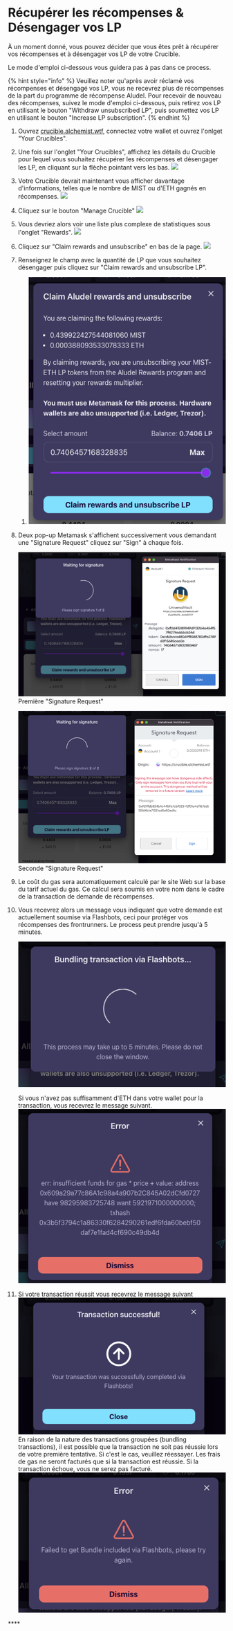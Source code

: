# Récupérer les récompenses & Désengager vos LP

À un moment donné, vous pouvez décider que vous êtes prêt à récupérer vos récompenses et à désengager vos LP de votre Crucible.

Le mode d'emploi ci-dessous vous guidera pas à pas dans ce process. 

{% hint style="info" %}
Veuillez noter qu'après avoir réclamé vos récompenses et désengagé vos LP, vous ne recevrez plus de récompenses de la part du programme de récompense Aludel. Pour recevoir de nouveau des récompenses, suivez le mode d'emploi ci-dessous, puis retirez vos LP en utilisant le bouton "Withdraw unsubscribed LP", puis soumettez vos LP en utilisant le bouton "Increase LP subscription".
{% endhint %}

1. Ouvrez [crucible.alchemist.wtf](https://crucible.alchemist.wtf/), connectez votre wallet et ouvrez l'onlget "Your Crucibles".
2. Une fois sur l'onglet "Your Crucibles", affichez les détails du Crucible pour lequel vous souhaitez récupérer les récompenses et désengager les LP, en cliquant sur la flèche pointant vers les bas. ![](../../.gitbook/assets/screenshot-2021-05-07-at-12.50.58.png) 
3. Votre Crucible devrait maintenant vous afficher davantage d'informations, telles que le nombre de MIST ou d'ETH gagnés en récompenses. ![](../../.gitbook/assets/screenshot-2021-05-07-at-12.50.42.png) 
4. Cliquez sur le bouton "Manage Crucible" ![](../../.gitbook/assets/screenshot-2021-05-07-at-12.51.04.png) 
5. Vous devriez alors voir une liste plus complexe de statistiques sous l'onglet "Rewards".  ![](../../.gitbook/assets/screenshot-2021-05-07-at-12.51.22.png) 
6. Cliquez sur "Claim rewards and unsubscribe" en bas de la page. ![](../../.gitbook/assets/screenshot-2021-05-07-at-13.05.52.png) 
7. Renseignez le champ avec la quantité de LP que vous souhaitez désengager puis cliquez sur "Claim rewards and unsubscribe LP".  


   1. ![](../../.gitbook/assets/1.png)

 

8. Deux pop-up Metamask s'affichent successivement vous demandant une "Signature Request" cliquez sur "Sign" à chaque fois.  


   ![](../../.gitbook/assets/2%20%282%29%20%282%29%20%281%29.png)   
   Première "Signature Request"

  



   ![](../../.gitbook/assets/3%20%281%29%20%285%29%20%281%29%20%284%29.png)  
   Seconde "Signature Request"

  

9. Le coût du gas sera automatiquement calculé par le site Web sur la base du tarif actuel du gas. Ce calcul sera soumis en votre nom dans le cadre de la transaction de demande de récompenses.

10. Vous recevrez alors un message vous indiquant que votre demande est actuellement soumise via Flashbots, ceci pour protéger vos récompenses des frontrunners. Le process peut prendre jusqu'à 5 minutes.

    ![](../../.gitbook/assets/4%20%281%29%20%282%29.png)  
  
    Si vous n'avez pas suffisamment d'ETH dans votre wallet pour la transaction, vous recevrez le message suivant.  
    ![](../../.gitbook/assets/edlin%20%281%29.png)  

11. Si votre transaction réussit vous recevrez le message suivant ![](../../.gitbook/assets/6.png)  En raison de la nature des transactions groupées \(bundling transactions\), il est possible que la transaction ne soit pas réussie lors de votre première tentative. Si c'est le cas, veuillez réessayer. Les frais de gas ne seront facturés que si la transaction est réussie. Si la transaction échoue, vous ne serez pas facturé. ![](../../.gitbook/assets/7%20%281%29.png)

\*\*\*\*

